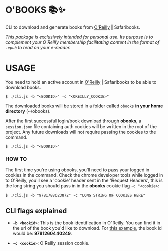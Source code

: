 # O'BOOKS :books::sparkles:

CLI to download and generate books from [O'Reilly](https://www.oreilly.com/) | Safaribooks.

_This package is exclusively intended for personal use. Its purpose is to complement your O'Reilly membership facilitating content in the format of `.epub` to read on your e-reader._

# USAGE

You need to hold an active account in [O'Reilly](https://www.oreilly.com/) | Safaribooks to be able to download books.

    $ ./cli.js -b "<BOOKID>" -c "<OREILLY_COOKIE>"

The downloaded books will be stored in a folder called `obooks` **in your home directory** (~/obooks).

After the first successful login/book download through **obooks**, a `session.json` file containing auth cookies will be written in the root of the project. Any future downloads will not require passing the cookies to the command.

    $ ./cli.js -b "<BOOKID>"

### **HOW TO**

The first time you're using obooks, you'll need to pass your logged in cookies in the command. Check the chrome developer tools while logged in to O'Reilly, you'll see a 'cookie' header sent in the 'Request Headers', this is the long string you should pass in in the **obooks** cookie flag `-c "<cookie>`:

`$ ./cli.js -b "9781788623872" -c "LONG STRING OF COOKIES HERE"`

## **CLI flags explained**

-   **`-b <bookid>`**: This is the book identification in O'Reilly. You can find it in the url of the book you'd like to download. For [this example](https://learning.oreilly.com/library/view/java-the-complete/9781260440249/), the book id would be: **9781260440249**.

-   **`-c <cookie>`**: O'Reilly session cookie.
